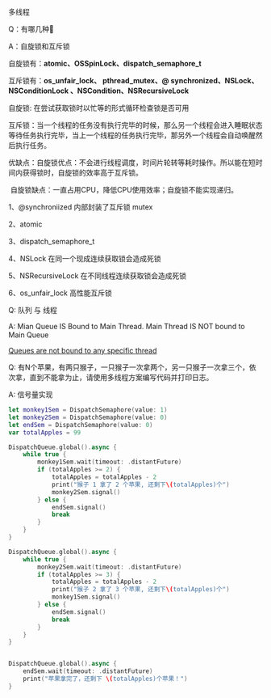 多线程

Q：有哪几种🔐

A：自旋锁和互斥锁

自旋锁有：**atomic、OSSpinLock、dispatch_semaphore_t**

互斥锁有：**os_unfair_lock、  pthread_mutex、@ synchronized、NSLock、NSConditionLock 、NSCondition、NSRecursiveLock**

自旋锁: 在尝试获取锁时以忙等的形式循环检查锁是否可用

互斥锁：当一个线程的任务没有执行完毕的时候，那么另一个线程会进入睡眠状态等待任务执行完毕，当上一个线程的任务执行完毕，那另外一个线程会自动唤醒然后执行任务。

优缺点：自旋锁优点：不会进行线程调度，时间片轮转等耗时操作。所以能在短时间内获得锁时，自旋锁的效率高于互斥锁。

​			   自旋锁缺点：一直占用CPU，降低CPU使用效率；自旋锁不能实现递归。



1、@synchroniized 内部封装了互斥锁 mutex

2、atomic 

3、dispatch_semaphore_t

4、NSLock 在同一个现成连续获取锁会造成死锁

5、NSRecursiveLock 在不同线程连续获取锁会造成死锁

6、os_unfair_lock 高性能互斥锁



Q: 队列 与 线程

A: Mian Queue IS Bound to Main Thread. Main Thread IS NOT bound to Main Queue

[Queues are not bound to any specific thread](<https://blog.krzyzanowskim.com/2016/06/03/queues-are-not-bound-to-any-specific-thread/>)



Q: 有N个苹果，有两只猴子，一只猴子一次拿两个，另一只猴子一次拿三个，依次拿，直到不能拿为止，请使用多线程方案编写代码并打印日志。

A: 信号量实现

```Swift
let monkey1Sem = DispatchSemaphore(value: 1)
let monkey2Sem = DispatchSemaphore(value: 0)
let endSem = DispatchSemaphore(value: 0)
var totalApples = 99

DispatchQueue.global().async {
    while true {
        monkey1Sem.wait(timeout: .distantFuture)
        if (totalApples >= 2) {
            totalApples = totalApples - 2
            print("猴子 1 拿了 2 个苹果, 还剩下\(totalApples)个")
            monkey2Sem.signal()
        } else {
            endSem.signal()
            break
        }
    }
}

DispatchQueue.global().async {
    while true {
        monkey2Sem.wait(timeout: .distantFuture)
        if (totalApples >= 3) {
            totalApples = totalApples - 2
            print("猴子 2 拿了 3 个苹果, 还剩下\(totalApples)个")
            monkey1Sem.signal()
        } else {
            endSem.signal()
            break
        }
    }
}


DispatchQueue.global().async {
    endSem.wait(timeout: .distantFuture)
    print("苹果拿完了，还剩下 \(totalApples)个苹果！")
}
```

